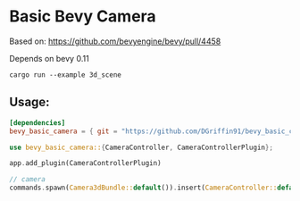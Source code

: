 # Basic Bevy Camera

Based on: https://github.com/bevyengine/bevy/pull/4458

Depends on bevy 0.11

`cargo run --example 3d_scene`

## Usage:

```toml
[dependencies]
bevy_basic_camera = { git = "https://github.com/DGriffin91/bevy_basic_camera" }
```

```rust
use bevy_basic_camera::{CameraController, CameraControllerPlugin};
```

```rust
app.add_plugin(CameraControllerPlugin)
```

```rust
// camera
commands.spawn(Camera3dBundle::default()).insert(CameraController::default());
```
